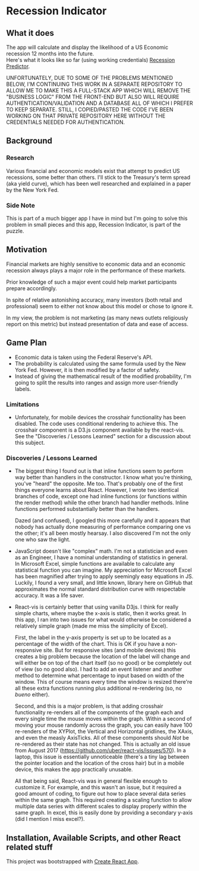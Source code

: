# Recession Indicator

## What it does

The app will calculate and display the likelihood of a US Economic recession 12 months into the future.  
Here's what it looks like so far (using working credentials) [Recession Predictor](https://hlia-recession.web.app/).

UNFORTUNATELY, DUE TO SOME OF THE PROBLEMS MENTIONED BELOW, I'M CONTINUING THIS WORK IN A SEPARATE REPOSITORY
TO ALLOW ME TO MAKE THIS A FULL-STACK APP WHICH WILL REMOVE THE "BUSINESS LOGIC" FROM THE FRONT-END BUT ALSO WILL REQUIRE AUTHENTICATION/VALIDATION AND A DATABASE ALL OF WHICH I PREFER TO KEEP SEPARATE. STILL, I COPIED/PASTED THE CODE I'VE BEEN WORKING ON THAT PRIVATE REPOSITORY HERE WITHOUT THE CREDENTIALS NEEDED FOR AUTHENTICATION. 

## Background

### Research

Various financial and economic models exist that attempt to predict US recessions, some better than others. I'll stick to the Treasury's term spread (aka yield curve), which has been well researched and explained in a paper by the New York Fed.

### Side Note

This is part of a much bigger app I have in mind but I'm going to solve this problem in small pieces and this app, Recession Indicator, is part of the puzzle.

## Motivation

Financial markets are highly sensitive to economic data and an economic recession always plays a major role in the performance of these markets.

Prior knowledge of such a major event could help market participants prepare accordingly.

In spite of relative astonishing accuracy, many investors (both retail and professional) seem to either not know about this model or chose to ignore it.

In my view, the problem is not marketing (as many news outlets religiously report on this metric) but instead presentation of data and ease of access.

## Game Plan

- Economic data is taken using the Federal Reserve's API.
- The probability is calculated using the same formula used by the New York Fed. However, it is then modified by a factor of safety.
- Instead of giving the mathematical result of the modified probability, I'm going to split the results into ranges and assign more user-friendly labels.

### Limitations

- Unfortunately, for mobile devices the crosshair functionality has been disabled. The code uses
  conditional rendering to achieve this. The crosshair component is a D3.js component available by the
  react-vis. See the "Discoveries / Lessons Learned" section for a discussion about this subject.

### Discoveries / Lessons Learned

- The biggest thing I found out is that inline functions seem to perform way better than handlers
  in the constructor. I know what you're thinking, you've "heard" the opposite. Me too. That's probably
  one of the first things everyone learns about React. However, I wrote two identical branches of code,
  except one had inline functions (or functions within the render method) while the other branch had
  handler methods. Inline functions performed substantially better than the handlers.
    
    Dazed (and confused), I googled this more carefully and it appears that nobody has actually done measuring of performance comparing one vs the other; it's all been mostly hearsay. I also discovered I'm not the only one who saw the light.

- JavaScript doesn't like "complex" math. I'm not a statistician and even as an Engineer, I have a nominal understanding of statistics in general. In Microsoft Excel, simple functions are available to calculate any statistical function you can imagine. My appreciation for Microsoft Excel has been magnified after trying to apply seemingly easy equations in JS. Luckily, I found a very small, and little known, library here on GitHub that approximates the normal standard distribution curve with respectable accuracy. It was a life saver.

- React-vis is certainly better that using vanilla D3js. I think for really simple charts, where maybe the x-axis is static, then it works great. In this app, I ran into two issues for what would otherwise be considered a relatively simple graph (made me miss the simplicity of Excel).

    First, the label in the y-axis property is set up to be located as a percentage of the width of the chart. This is OK if you have a non-responsive site. But for responsive sites (and mobile devices) this creates a big problem because the location of the label will change and will either be on top of the chart itself (so no good) or be completely out of view (so no good also). I had to add an event listener and another method to determine what percentage to input based on width of the window. This of course means every time the window is resized there're all these extra functions running plus additional re-rendering (so, no _bueno_ either).

    Second, and this is a major problem, is that adding crosshair functionality re-renders all of the components of the graph each and every single time the mouse moves within the graph. Within a second of moving your mouse randomly across the graph, you can easily have 100 re-renders of the XYPlot, the Vertical and Horizontal gridlines, the XAxis, and even the measly AxisTicks. All of these components should _Not_ be re-rendered as their state has not changed. This is actually an old issue from August 2017 (https://github.com/uber/react-vis/issues/570). In a laptop, this issue is essentially unnoticeable (there's a tiny lag between the pointer location and the location of the cross hair) but in a mobile device, this makes the app practically unusable.

    All that being said, React-vis was in general flexible enough to customize it. For example, and this wasn't an issue, but it required a good amount of coding, to figure out how to place several data series within the same graph. This required creating a scaling function to allow multiple data series with different scales to display properly within the same graph. In excel, this is easily done by providing a secondary y-axis (did I mention I miss excel?).

## Installation, Available Scripts, and other React related stuff

This project was bootstrapped with [Create React App](https://github.com/facebook/create-react-app).
